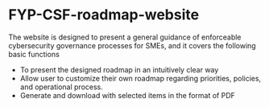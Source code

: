 # FYP-CSF-roadmap-website
The website is designed to present a general guidance of enforceable cybersecurity governance processes for SMEs, and it covers the following basic functions
-	To present the designed roadmap in an intuitively clear way
-	Allow user to customize their own roadmap regarding priorities, policies, and operational process.
-	Generate and download with selected items in the format of PDF
